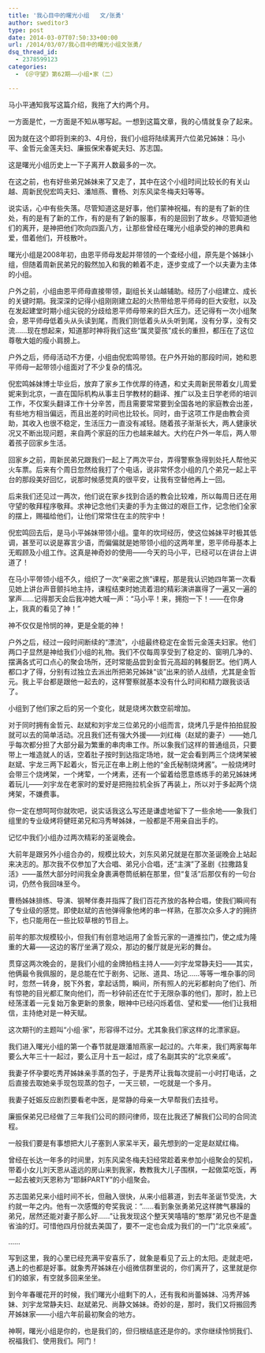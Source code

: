 ```yaml
---
title: '我心目中的曙光小组   文/张勇'
author: sweditor3
type: post
date: 2014-03-07T07:50:33+00:00
url: /2014/03/07/我心目中的曙光小组文张勇/
dsq_thread_id:
  - 2378599123
categories:
  - 《＠守望》第62期——小组•家（二）

---
```

马小平通知我写这篇介绍，我拖了大约两个月。

一方面是忙，一方面是不知从哪写起。一想到这篇文章，我的心情就复杂了起来。

因为就在这个即将到来的3、4月份，我们小组将陆续离开六位弟兄姊妹：马小平、金哲元金莲夫妇、廉振保宋春妮夫妇、苏志国。

这是曙光小组历史上一下子离开人数最多的一次。

在这之前，也有好些弟兄姊妹来了又走了，其中在这个小组时间比较长的有关山越、周新民倪宏鸣夫妇、潘旭燕、曹杨、刘东风梁冬梅夫妇等等。

说实话，心中有些失落。尽管知道这是好事，他们蒙神祝福，有的是有了新的住处，有的是有了新的工作，有的是有了新的服事，有的是回到了故乡。尽管知道他们的离开，是神把他们吹向四面八方，让那些曾经在曙光小组承受的神的恩典和爱，借着他们，开枝散叶。

曙光小组是2008年初，由恩平师母发起并带领的一个查经小组，原先是个姊妹小组，但随着周新民弟兄的毅然加入和我的赖着不走，逐步变成了一个以夫妻为主体的小组。

户外之前，小组由恩平师母直接带领，副组长关山越辅助。经历了小组建立、成长的关键时期。我深深的记得小组刚刚建立起的火热带给恩平师母的巨大安慰，以及在发起建堂时期小组尖锐的分歧给恩平师母带来的巨大压力。还记得有一次小组聚会，恩平师母低着头从头读到尾，而我们则低着头从头听到尾，没有分享，没有交流……现在想起来，知道那时神将我们这些“属灵婴孩”成长的重担，都压在了这位尊敬大姐的瘦小肩膀上。

户外之后，师母活动不方便，小组由倪宏鸣带领。在户外开始的那段时间，她和恩平师母一起带领小组面对了不少复杂的情况。

倪宏鸣姊妹博士毕业后，放弃了家乡工作优厚的待遇，和丈夫周新民带着女儿周爱妮来到北京，一直在国际机构从事主日学教材的翻译、推广以及主日学老师的培训工作，不仅案头翻译工作十分辛苦，而且需要常常要到全国各地的家庭教会出差，有些地方相当偏远，而且出差的时间也比较长。同时，由于这项工作是由教会资助，其收入也很不稳定，生活压力一直没有减轻。随着孩子渐渐长大，两人健康状况又不断出现问题，来自两个家庭的压力也越来越大。大约在户外一年后，两人带着孩子回家乡生活。

回家乡之前，周新民弟兄跟我们一起上了两次平台，弄得警察急得到处托人帮他买火车票。后来有个周日忽然给我打了个电话，说非常怀念小组的几个弟兄一起上平台的那段美好回忆，说那时候感觉真的很平安，让我有空替他再上一回。

后来我们还见过一两次，他们说在家乡找到合适的教会比较难，所以每周日还在用守望的敬拜程序敬拜。求神记念他们夫妻的手为主做过的艰巨工作，记念他们全家的摆上，赐福给他们，让他们常常住在主的院宇中！

倪宏鸣回去后，是马小平姊妹带领小组。童年的坎坷经历，使这位姊妹平时极其低调，甚至可以说是寡言少语，而偏偏就是她带领小组的这两年里，恩平师母基本上无暇顾及小组工作。这真是神奇妙的使用——今天的马小平，已经可以在讲台上讲道了！

在马小平带领小组不久，组织了一次“亲密之旅”课程，那是我认识她四年第一次看见她上讲台声音颤抖地主持，课程结束时她流着泪的精彩演讲赢得了一遍又一遍的掌声……记得那天会后我冲她大喊一声：“马小平！来，拥抱一下！——在你身上，我真的看见了神！”

神不仅仅是怜悯的神，更是全能的神！

户外之后，经过一段时间断续的“漂流”，小组最终稳定在金哲元金莲夫妇家。他们两口子显然是神给我们小组的礼物。我们不仅每周享受到了稳定的、窗明几净的、摆满各式可口点心的聚会场所，还时常能品尝到金哲元高超的韩餐厨艺。他们两人都口才了得，分别有过独立去派出所把弟兄姊妹“谈”出来的骄人战绩，尤其是金哲元。我上平台都是跟他一起去的，这样警察就基本没有什么时间和精力跟我谈话了。

小组到了他们家之后的另一个变化，就是烧烤次数空前增加。

对于同时拥有金哲元、赵斌和刘宇龙三位弟兄的小组而言，烧烤几乎是件拍拍屁股就可以去的简单活动。况且我们还有强大外援——刘红梅（赵斌的妻子）——她几乎每次都分担了大部分最为繁重的串肉串工作。所以象我们这样的普通组员，只要带上一堆造就人的话，空着肚子按时到达指定场地，就一定会看到两三个烧烤架被赵斌、宇龙三两下起着火，哲元正在串上刷上他的“金氏秘制烧烤酱”。一般烧烤时会带三个烧烤架，一个烤荤，一个烤素，还有一个留着给愿意练练手的弟兄姊妹烤着玩儿——刘宇龙在老家时的爱好是把拖拉机全拆了再装上，所以对于多起两个烧烤架，不嫌费事。

你一定在想呵呵你就吹吧，说实话我这么写还是谦虚地留下了一些余地——象我们组里的专业级烤将健旺弟兄和冯秀琴姊妹，一般都是不用亲自出手的。

记忆中我们小组办过两次精彩的圣诞晚会。

大前年是跟另外小组合办的，规模比较大，刘东风弟兄就是在那次圣诞晚会上站起来决志的。那次我不仅参加了大合唱、弟兄小合唱，还“主演”了圣剧《拉撒路复活》——虽然大部分时间我全身裹满卷筒纸躺在那里，但“复活”后那仅有的一句台词，仍然令我回味至今。

曹杨姊妹排练、导演、钢琴伴奏并指挥了我们百花齐放的各种合唱，使我们瞬间有了专业级的感觉。即使赵斌的吉他弹得象他烤的串一样熟，在那次众多人才的拥挤下，也只能用在一些比较草根的节目上。

前年的那次规模较小，但我们有创意地运用了金哲元家的一道推拉门，使之成为隆重的大幕——这边的客厅坐满了观众，那边的餐厅就是光彩的舞台。

贯穿这两次晚会的，是我们小组的金牌拍档主持人——刘宇龙常静夫妇——其实，他俩最令我佩服的，是总能在忙于剧务、记账、道具、场记……等等一堆杂事的同时，忽然一转身，脱下外套，拿起话筒，瞬间，所有照人的光彩都射向了他们、所有惊艳的目光都汇聚向他们，而一秒钟前还在忙于无限杂事的他们，那时，脸上已经荡漾着一元复始万象更新的景象，眼神中已经闪烁着信、望和爱——他们让我相信，主持绝对是一种天赋。

这次期刊的主题叫“小组·家”，形容得不过分。尤其象我们家这样的北漂家庭。

我们进入曙光小组的第一个春节就是跟潘旭燕家一起过的。六年来，我们两家每年要么大年三十一起过，要么正月十五一起过，成了名副其实的“北京亲戚”。

我妻子怀孕要吃秀芹姊妹亲手蒸的包子，于是秀芹让我每次提前一小时打电话，之后直接去取她亲手现包现蒸的包子，一天三顿，一吃就是一个多月。

我妻子妊娠反应剧烈要看老中医，是常静的母亲一大早帮我们去挂号。

廉振保弟兄已经做了三年我们公司的顾问律师，现在比我还了解我们公司的合同流程。

一般我们要是有事想把大儿子塞到人家呆半天，最先想到的一定是赵斌红梅。

曾经在长达一年多的时间里，刘东风梁冬梅夫妇经常趁着来参加小组聚会的契机，带着小女儿刘天恩从遥远的房山来到我家，教教我大儿子围棋，一起做菜吃饭，再一起去被刘天恩称为“耶稣PARTY”的小组聚会。

苏志国弟兄来小组时间不长，但融入很快，从来小组慕道，到去年圣诞节受洗，大约就一年之内。他有一次感慨的夸奖我说：“……看到象张勇弟兄这样脾气暴躁的弟兄，居然还能对妻子那么好……”让我发现这个整天笑嘻嘻的“憨厚”弟兄也不是盏省油的灯。可惜他四月份就去美国了，要不一定也会成为我们的一门“北京亲戚”。

……

写到这里，我的心里已经充满平安喜乐了，就象是看见了云上的太阳。走就走吧，遇上的也都是好事。就象秀芹姊妹在小组微信群里说的，你们离开了，这里就是你们的娘家，有空就多回来坐坐。

到今年春暖花开的时候，我们曙光小组剩下的人，还有我和尚蕾姊妹、冯秀芹姊妹、刘宇龙常静夫妇、赵斌弟兄、尚静文姊妹。奇妙的是，那时，我们又将搬回秀芹姊妹家——小组六年前最初聚会的地方。

神啊，曙光小组是你的，也是我们的，但归根结底还是你的。求你继续怜悯我们、祝福我们、使用我们。阿门！